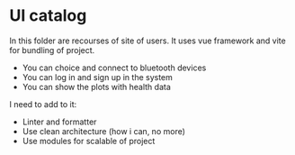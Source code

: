 # UI catalog

In this folder are recourses of site of users. It uses vue framework and vite for bundling of project.

* You can choice and connect to bluetooth devices
* You can log in and sign up in the system
* You can show the plots with health data

I need to add to it:
* Linter and formatter
* Use clean architecture (how i can, no more)
* Use modules for scalable of project
